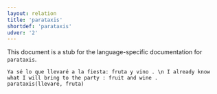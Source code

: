 ```yaml
---
layout: relation
title: 'parataxis'
shortdef: 'parataxis'
udver: '2'
---
```


This document is a stub for the language-specific documentation
for `parataxis`.

~~~ sdparse
Ya sé lo que llevaré a la fiesta: fruta y vino . \n I already know what I will bring to the party : fruit and wine .
parataxis(llevaré, fruta)
~~~
<!-- Interlanguage links updated Čt lis 12 09:43:37 CET 2020 -->

